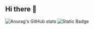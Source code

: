 ## Hi there 👋
![Anurag's GitHub stats](https://github-readme-stats.vercel.app/api?username=DmitriyChekarev&show_icons=true&theme=radical)
![Static Badge](https://img.shields.io/badge/py-python-blue?style=plastic&logo=python)
